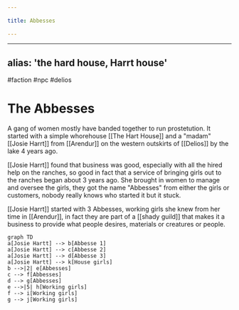 --- 
title: Abbesses 
---
---
alias: 'the hard house, Harrt house'
---

#faction #npc #delios 
# The Abbesses
A gang of women mostly have banded together to run prostetution.
It started with a simple whorehouse [[The Hart House]] and a "madam" [[Josie Harrt]] from [[Arendur]] on the western outskirts of [[Delios]] by the lake 4 years ago.

[[Josie Harrt]] found that business was good, especially with all the hired help on the ranches, so good in fact that a service of bringing girls out to the ranches began about 3 years ago. She brought in women to manage and oversee the girls, they got the name "Abbesses" from either the girls or customers, nobody really knows who started it but it stuck.

[[Josie Harrt]] started with 3 Abbesses, working girls she knew from her time in [[Arendur]], in fact they are part of a [[shady guild]] that makes it a business to provide what people desires, materials or creatures or people.

```mermaid
graph TD
a[Josie Hartt] --> b[Abbesse 1]
a[Josie Hartt] --> c[Abbesse 2]
a[Josie Hartt] --> d[Abbesse 3]
a[Josie Hartt] --> k[House girls]
b -->|2| e[Abbesses]
c --> f[Abbesses]
d --> g[Abbesses]
e -->|5| h[Working girls]
f --> i[Working girls]
g --> j[Working girls]
```
